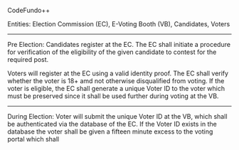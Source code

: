 CodeFundo++

Entities: Election Commission (EC), E-Voting Booth (VB), Candidates, Voters

-------------------------------------------------------------------------------------------------------------------------------------------
Pre Election:
Candidates register at the EC. The EC shall initiate a procedure for verification of the eligibility of the given candidate to contest for the required post.

Voters will register at the EC using a valid identity proof. The EC shall verify whether the voter is 18+ amd not otherwise disqualified from voting. If the voter is eligible, the EC shall generate a unique Voter ID to the voter which must be preserved since it shall be used further during voting at the VB.

-------------------------------------------------------------------------------------------------------------------------------------------
During Election:
Voter will submit the unique Voter ID at the VB, which shall be authenticated via the database of the EC. If the Voter ID exists in the database the voter shall be given a fifteen minute excess to the voting portal which shall 
